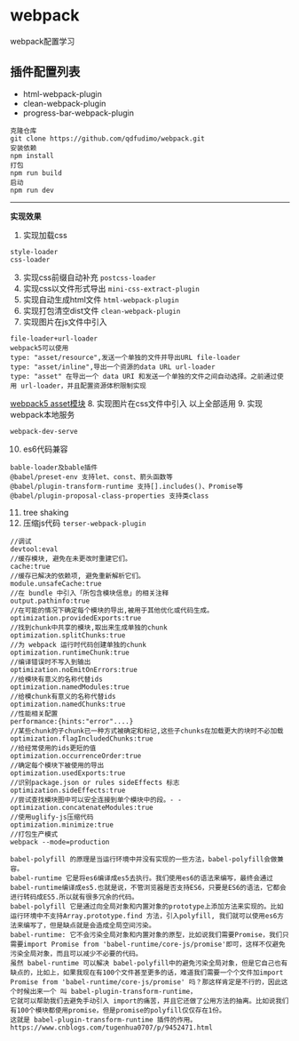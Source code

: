 # webpack
webpack配置学习
## 插件配置列表
<ul>
<li>html-webpack-plugin
<li>clean-webpack-plugin
<li>progress-bar-webpack-plugin
</ul>

```
克隆仓库
git clone https://github.com/qdfudimo/webpack.git
安装依赖
npm install
打包
npm run build
启动
npm run dev
```
---
**实现效果**
1. 实现加载css  
``` 
style-loader
css-loader
```
3. 实现css前缀自动补充
`postcss-loader`
4. 实现css以文件形式导出
`mini-css-extract-plugin`
5. 实现自动生成html文件
`html-webpack-plugin`
6. 实现打包清空dist文件
`clean-webpack-plugin`
7. 实现图片在js文件中引入
```
file-loader+url-loader
webpack5可以使用
type: "asset/resource",发送一个单独的文件并导出URL file-loader
type: "asset/inline",导出一个资源的data URL url-loader
type: "asset" 在导出一个 data URI 和发送一个单独的文件之间自动选择。之前通过使用 url-loader，并且配置资源体积限制实现
```
[webpack5 asset模块](https://webpack.docschina.org/guides/asset-modules/)
8. 实现图片在css文件中引入
以上全部适用
9. 实现webpack本地服务
```
webpack-dev-serve
```
10. es6代码兼容
```
bable-loader及bable插件
@babel/preset-env 支持let、const、箭头函数等
@babel/plugin-transform-runtime 支持[].includes()、Promise等
@babel/plugin-proposal-class-properties 支持类class
```
11. tree shaking
12. 压缩js代码
`terser-webpack-plugin`
```
//调试
devtool:eval
//缓存模块, 避免在未更改时重建它们。
cache:true
//缓存已解决的依赖项, 避免重新解析它们。
module.unsafeCache:true
//在 bundle 中引入「所包含模块信息」的相关注释
output.pathinfo:true
//在可能的情况下确定每个模块的导出,被用于其他优化或代码生成。
optimization.providedExports:true
//找到chunk中共享的模块,取出来生成单独的chunk
optimization.splitChunks:true
//为 webpack 运行时代码创建单独的chunk
optimization.runtimeChunk:true
//编译错误时不写入到输出
optimization.noEmitOnErrors:true
//给模块有意义的名称代替ids
optimization.namedModules:true
//给模chunk有意义的名称代替ids
optimization.namedChunks:true
//性能相关配置
performance:{hints:"error"....}
//某些chunk的子chunk已一种方式被确定和标记,这些子chunks在加载更大的块时不必加载
optimization.flagIncludedChunks:true
//给经常使用的ids更短的值
optimization.occurrenceOrder:true
//确定每个模块下被使用的导出
optimization.usedExports:true
//识别package.json or rules sideEffects 标志
optimization.sideEffects:true
//尝试查找模块图中可以安全连接到单个模块中的段。- -
optimization.concatenateModules:true
//使用uglify-js压缩代码
optimization.minimize:true
//打包生产模式
webpack --mode=production
```
```
babel-polyfill 的原理是当运行环境中并没有实现的一些方法，babel-polyfill会做兼容。
babel-runtime 它是将es6编译成es5去执行。我们使用es6的语法来编写，最终会通过babel-runtime编译成es5.也就是说，不管浏览器是否支持ES6，只要是ES6的语法，它都会进行转码成ES5.所以就有很多冗余的代码。
babel-polyfill 它是通过向全局对象和内置对象的prototype上添加方法来实现的。比如运行环境中不支持Array.prototype.find 方法，引入polyfill, 我们就可以使用es6方法来编写了，但是缺点就是会造成全局空间污染。
babel-runtime: 它不会污染全局对象和内置对象的原型，比如说我们需要Promise，我们只需要import Promise from 'babel-runtime/core-js/promise'即可，这样不仅避免污染全局对象，而且可以减少不必要的代码。
虽然 babel-runtime 可以解决 babel-polyfill中的避免污染全局对象，但是它自己也有缺点的，比如上，如果我现在有100个文件甚至更多的话，难道我们需要一个个文件加import Promise from 'babel-runtime/core-js/promise' 吗？那这样肯定是不行的，因此这个时候出来一个 叫 babel-plugin-transform-runtime，
它就可以帮助我们去避免手动引入 import的痛苦，并且它还做了公用方法的抽离。比如说我们有100个模块都使用promise，但是promise的polyfill仅仅存在1份。
这就是 babel-plugin-transform-runtime 插件的作用。
https://www.cnblogs.com/tugenhua0707/p/9452471.html
```
